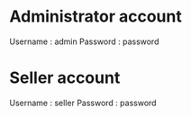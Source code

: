 # Administrator account

Username : admin
Password : password

# Seller account

Username : seller
Password : password
